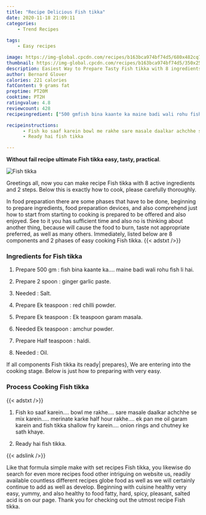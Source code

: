 ```yaml
---
title: "Recipe Delicious Fish tikka"
date: 2020-11-18 21:09:11
categories:
    - Trend Recipes
    
tags:
    - Easy recipes

image: https://img-global.cpcdn.com/recipes/b163bca974bf74d5/680x482cq70/fish-tikka-recipe-main-photo.jpg
thumbnail: https://img-global.cpcdn.com/recipes/b163bca974bf74d5/350x250cq70/fish-tikka-recipe-main-photo.jpg
description: Easiest Way to Prepare Tasty Fish tikka with 8 ingredients and 2 stages of easy cooking.
author: Bernard Glover
calories: 221 calories
fatContent: 9 grams fat
preptime: PT20M
cooktime: PT2H
ratingvalue: 4.8
reviewcount: 428
recipeingredient: ["500 gmfish bina kaante ka maine badi wali rohu fish li hai", "2 spoonginger garlic paste", "Salt", "Ek teaspoonred chilli powder", "Ek teaspoonEk teaspoon garam masala", "Ek teaspoonamchur powder", "Half teaspoonhaldi", "Oil"]

recipeinstructions: 
      - Fish ko saaf karein bowl me rakhe sare masale daalkar achchhe se mix karein merinate karke half hour rakhe ek pan me oil garam karein and fish tikka shallow fry karein onion rings and chutney ke sath khaye 
      - Ready hai fish tikka

---
```




**Without fail recipe ultimate Fish tikka easy, tasty, practical**. 


![Fish tikka](https://img-global.cpcdn.com/recipes/b163bca974bf74d5/680x482cq70/fish-tikka-recipe-main-photo.jpg "Fish tikka")




Greetings all, now you can make recipe Fish tikka with 8 active ingredients and 2 steps. Below this is exactly how to cook, please carefully thoroughly.

In food preparation there are some phases that have to be done, beginning to prepare ingredients, food preparation devices, and also comprehend just how to start from starting to cooking is prepared to be offered and also enjoyed. See to it you has sufficient time and also no is thinking about another thing, because will cause the food to burn, taste not appropriate preferred, as well as many others. Immediately, listed below are 8 components and 2 phases of easy cooking Fish tikka.
{{< adstxt />}}

### Ingredients for Fish tikka


1. Prepare 500 gm : fish bina kaante ka.... maine badi wali rohu fish li hai.

1. Prepare 2 spoon : ginger garlic paste.

1. Needed  : Salt.

1. Prepare Ek teaspoon : red chilli powder.

1. Prepare Ek teaspoon : Ek teaspoon garam masala.

1. Needed Ek teaspoon : amchur powder.

1. Prepare Half teaspoon : haldi.

1. Needed  : Oil.



If all components Fish tikka its ready| prepares}, We are entering into the cooking stage. Below is just how to preparing with very easy.

### Process Cooking Fish tikka

{{< adstxt />}}


1. Fish ko saaf karein.... bowl me rakhe.... sare masale daalkar achchhe se mix karein..... merinate karke half hour rakhe.... ek pan me oil garam karein and fish tikka shallow fry karein.... onion rings and chutney ke sath khaye.



1. Ready hai fish tikka.





{{< adslink />}}

Like that formula simple make with set recipes Fish tikka, you likewise do search for even more recipes food other intriguing on website us, readily available countless different recipes globe food as well as we will certainly continue to add as well as develop. Beginning with cuisine healthy very easy, yummy, and also healthy to food fatty, hard, spicy, pleasant, salted acid is on our page. Thank you for checking out the utmost recipe Fish tikka.
